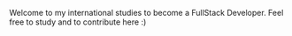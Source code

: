 Welcome to my international studies to become a FullStack Developer. Feel free to study and to contribute here :)
